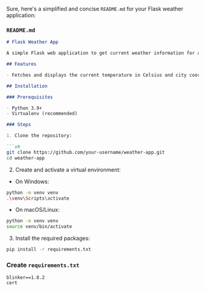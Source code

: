 Sure, here's a simplified and concise `README.md` for your Flask weather application:

### `README.md`

```markdown
# Flask Weather App

A simple Flask web application to get current weather information for a city using the OpenWeatherMap API.

## Features

- Fetches and displays the current temperature in Celsius and city coordinates.

## Installation

### Prerequisites

- Python 3.9+
- Virtualenv (recommended)

### Steps

1. Clone the repository:

```sh
git clone https://github.com/your-username/weather-app.git
cd weather-app
```

2. Create and activate a virtual environment:

- On Windows:

```sh
python -m venv venv
.\venv\Scripts\activate
```

- On macOS/Linux:

```sh
python -m venv venv
source venv/bin/activate
```

3. Install the required packages:

```sh
pip install -r requirements.txt
```

### Create `requirements.txt`

```plaintext
blinker==1.8.2
cert
